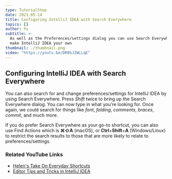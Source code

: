 ```yaml
---
type: TutorialStep
date: 2021-05-14
title: Configuring IntelliJ IDEA with Search Everywhere
topics: []
author: hs
subtitle: >-
  As well as the Preferences/settings dialog you can use Search Everywhere to
  make IntelliJ IDEA your own
thumbnail: ./thumbnail.png
video: "https://youtu.be/DR0bJZWLLqE"
---
```


## Configuring IntelliJ IDEA with Search Everywhere

You can also search for and change preferences/settings for IntelliJ IDEA by using Search Everywhere. Press _Shift_ twice to bring up the Search Everywhere dialog. You can now type in what you're looking for. Once again, we could search for things like _font_, _folding_, _comments_, _braces_, _commit_, and much more.

If you do prefer Search Everywhere as your go-to shortcut, you can also use Find Actions which is **⌘⇧A** (macOS), or **Ctrl**+**Shift**+**A** (Windows/Linux) to restrict the search results to those that are more likely to relate to preferences/settings.

### Related YouTube Links

- [Helen's Take On Everyday Shortcuts](https://www.youtube.com/watch?v=matPBmotxvY)
- [Editor Tips and Tricks in IntelliJ IDEA](https://www.youtube.com/watch?v=JEpeHNsWIMk)
